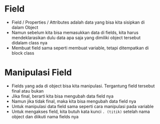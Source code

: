 # Field

- Field / Properties / Attributes adalah data yang bisa kita sisipkan di dalam Object
- Namun sebelum kita bisa memasukkan data di fields, kita harus mendeklarasikan dulu data apa saja yang dimiliki object tersebut didalam class nya
- Membuat field sama seperti membuat variable, tetapi ditempatkan di block class

# Manipulasi Field

- Fields yang ada di object bisa kita manipulasi. Tergantung field tersebut final atau bukan
- Jika final, berarti kita bisa mengubah data field nya
- Namun jika tidak final, maka kita bisa mengubah data field nya
- Untuk manipulasi data field sama seperti cara manipulasi pada variable
- Untuk mengakses field, kita butuh kata kunci `. (titik)` setelah nama object dan diikuti nama fields nya